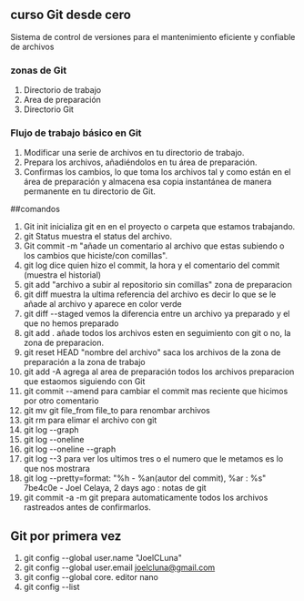 ## curso Git desde cero 
Sistema de control de versiones para el mantenimiento eficiente y confiable de archivos

### zonas de  Git 
1. Directorio de trabajo 
2. Area de preparación
3. Directorio Git 

### Flujo de trabajo básico en Git
1. Modificar una serie de archivos en tu directorio  de trabajo.
2. Prepara los archivos, añadiéndolos en tu área de preparación. 
2. Confirmas los cambios, lo que toma los archivos tal y como están en el área de preparación y almacena esa copia instantánea de manera permanente en tu directorio de Git.

##comandos
1. Git init inicializa git en en el proyecto o carpeta que estamos trabajando.
2. git Status muestra el status del archivo.
3. Git commit -m "añade un comentario al archivo que estas subiendo o los cambios que hiciste/con comillas".
4. git log dice quien hizo el commit, la hora y el comentario del commit (muestra el historial)
5. git add  "archivo a subir al repositorio sin comillas" zona de preparacion 
6. git diff muestra la ultima referencia del archivo es decir lo que se le añade al archivo y aparece en color verde 
7. git diff --staged vemos la diferencia entre un archivo ya preparado y el que no hemos preparado 
8. git add . añade todos los archivos esten en seguimiento con git o no, la zona de preparacion.
9. git reset HEAD "nombre del archivo" saca los archivos de la zona de preparación a la zona de trabajo 
10. git add -A agrega al area de preparación todos los archivos preparacion que estaomos siguiendo con Git
11. git commit --amend para cambiar el commit mas reciente que hicimos por otro comentario 
12. git mv git file_from file_to  para renombar archivos 
13. git rm  para elimar el archivo con git 
14. git log --graph 
15. git log --oneline
16. git log --oneline --graph
17. git log --3 para ver los ultimos tres o el numero que le metamos es lo que nos mostrara
18. git log --pretty=format: "%h - %an(autor del commit),  %ar : %s"
                   7be4c0e - Joel Celaya,  2 days ago : notas de git
19.  git commit -a -m git prepara automaticamente todos los archivos rastreados antes de confirmarlos.                  


## Git por primera vez 
1. git config --global user.name "JoelCLuna" 
2. git config --global user.email joelcluna@gmail.com
3. git config --global core. editor nano 
3. git config --list 

## 

##

##